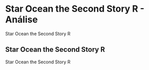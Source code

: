 ---
---

# Star Ocean the Second Story R - Análise

Star Ocean the Second Story R

## Star Ocean the Second Story R

Star Ocean the Second Story R
